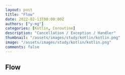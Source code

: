 ```yaml
---
layout: post
title: "Flow"
date: 2022-02-13T00:00:00Z
authors: ["y-mg"]
categories: [Kotlin, Coroutine]
description: "Cancellation / Exception / Handler"
thumbnail: "/assets/images/study/kotlin/kotlin.png"
image: "/assets/images/study/kotlin/kotlin.png"
comments: false
---
```


## Flow


<code style="color: #eb5657;"></code>